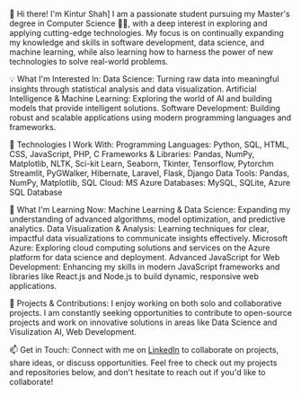 👋 Hi there! I'm Kintur Shah]
I am a passionate student pursuing my Master's degree in Computer Science 👨‍💻, with a deep interest in exploring and applying cutting-edge technologies. My focus is on continually expanding my knowledge and skills in software development, data science, and machine learning, while also learning how to harness the power of new technologies to solve real-world problems.

💡 What I'm Interested In:
Data Science: Turning raw data into meaningful insights through statistical analysis and data visualization.
Artificial Intelligence & Machine Learning: Exploring the world of AI and building models that provide intelligent solutions.
Software Development: Building robust and scalable applications using modern programming languages and frameworks.

🔧 Technologies I Work With:
Programming Languages: Python, SQL, HTML, CSS, JavaScript, PHP, C
Frameworks & Libraries: Pandas, NumPy, Matplotlib, NLTK, Sci-kit Learn, Seaborn, Tkinter, Tensorflow, Pytorchm Streamlit, PyGWalker, Hibernate, Laravel, Flask, Django
Data Tools: Pandas, NumPy, Matplotlib, SQL
Cloud: MS Azure
Databases: MySQL, SQLite, Azure SQL Database

🌱 What I'm Learning Now:
Machine Learning & Data Science: Expanding my understanding of advanced algorithms, model optimization, and predictive analytics.
Data Visualization & Analysis: Learning techniques for clear, impactful data visualizations to communicate insights effectively.
Microsoft Azure: Exploring cloud computing solutions and services on the Azure platform for data science and deployment.
Advanced JavaScript for Web Development: Enhancing my skills in modern JavaScript frameworks and libraries like React.js and Node.js to build dynamic, responsive web applications.

🚀 Projects & Contributions:
I enjoy working on both solo and collaborative projects. I am constantly seeking opportunities to contribute to open-source projects and work on innovative solutions in areas like Data Science and Visulization AI, Web Development.

📫 Get in Touch:
Connect with me on [LinkedIn]([url](https://www.linkedin.com/in/kintur-shah/)) to collaborate on projects, share ideas, or discuss opportunities.
Feel free to check out my projects and repositories below, and don't hesitate to reach out if you'd like to collaborate!
